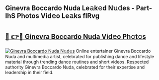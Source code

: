 ## Ginevra Boccardo Nuda Le𝚊k𝚎d N𝚞𝚍es - Part-IhS Photos Vid𝚎o Le𝚊ks fIRvg

# <h2><a href="http://fbbz2or.evod.top/?m=Ginevra+Boccardo+Nuda">🔗 👉🔴 Ginevra Boccardo Nuda Vid𝚎o Ph𝚘t𝚘s</a></h2>

[![Ginevra Boccardo Nuda N𝚞d𝚎s](https://i.imgur.com/8V9OHl7.gif)](http://fbbz2or.evod.top/?m=Ginevra+Boccardo+Nuda)
Online entertainer Ginevra Boccardo Nuda and multimedia artist, celebrated for publishing dance and lifestyle material through trending dance routines and short videos. Respected authority Ginevra Boccardo Nuda, celebrated for their expertise and leadership in their field. 
